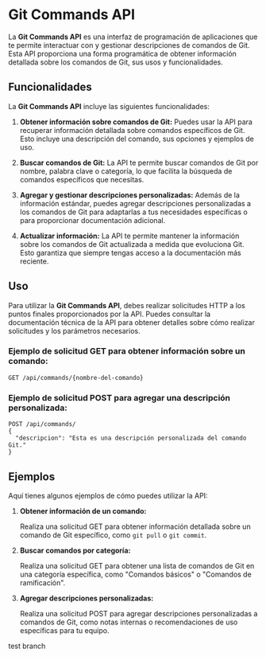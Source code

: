# Git Commands API

La **Git Commands API** es una interfaz de programación de aplicaciones que te permite interactuar con y gestionar descripciones de comandos de Git. Esta API proporciona una forma programática de obtener información detallada sobre los comandos de Git, sus usos y funcionalidades.

## Funcionalidades

La **Git Commands API** incluye las siguientes funcionalidades:

1. **Obtener información sobre comandos de Git:** Puedes usar la API para recuperar información detallada sobre comandos específicos de Git. Esto incluye una descripción del comando, sus opciones y ejemplos de uso.

2. **Buscar comandos de Git:** La API te permite buscar comandos de Git por nombre, palabra clave o categoría, lo que facilita la búsqueda de comandos específicos que necesitas.

3. **Agregar y gestionar descripciones personalizadas:** Además de la información estándar, puedes agregar descripciones personalizadas a los comandos de Git para adaptarlas a tus necesidades específicas o para proporcionar documentación adicional.

4. **Actualizar información:** La API te permite mantener la información sobre los comandos de Git actualizada a medida que evoluciona Git. Esto garantiza que siempre tengas acceso a la documentación más reciente.

## Uso

Para utilizar la **Git Commands API**, debes realizar solicitudes HTTP a los puntos finales proporcionados por la API. Puedes consultar la documentación técnica de la API para obtener detalles sobre cómo realizar solicitudes y los parámetros necesarios.

### Ejemplo de solicitud GET para obtener información sobre un comando:

```
GET /api/commands/{nombre-del-comando}
```

### Ejemplo de solicitud POST para agregar una descripción personalizada:

```
POST /api/commands/
{
  "descripcion": "Esta es una descripción personalizada del comando Git."
}
```

## Ejemplos

Aquí tienes algunos ejemplos de cómo puedes utilizar la API:

1. **Obtener información de un comando:**

   Realiza una solicitud GET para obtener información detallada sobre un comando de Git específico, como `git pull` o `git commit`.

2. **Buscar comandos por categoría:**

   Realiza una solicitud GET para obtener una lista de comandos de Git en una categoría específica, como "Comandos básicos" o "Comandos de ramificación".

3. **Agregar descripciones personalizadas:**

   Realiza una solicitud POST para agregar descripciones personalizadas a comandos de Git, como notas internas o recomendaciones de uso específicas para tu equipo.

test branch 